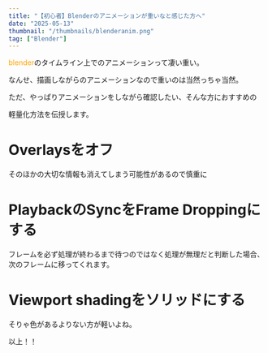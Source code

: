```yaml
---
title: "【初心者】Blenderのアニメーションが重いなと感じた方へ"
date: "2025-05-13"
thumbnail: "/thumbnails/blenderanim.png"
tag: ["Blender"]
---
```



<span style="color: orange">blender</span>のタイムライン上でのアニメーションって凄い重い。

なんせ、描画しながらのアニメーションなので重いのは当然っちゃ当然。

ただ、やっぱりアニメーションをしながら確認したい、そんな方におすすめの

軽量化方法を伝授します。

# Overlaysをオフ
そのほかの大切な情報も消えてしまう可能性があるので慎重に

# PlaybackのSyncをFrame Droppingにする
フレームを必ず処理が終わるまで待つのではなく処理が無理だと判断した場合、次のフレームに移ってくれます。

# Viewport shadingをソリッドにする
そりゃ色があるよりない方が軽いよね。

以上！！